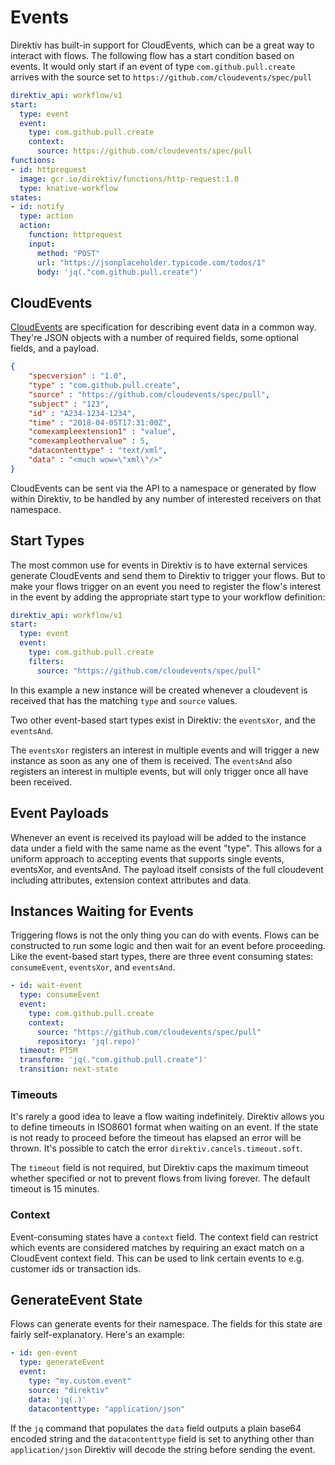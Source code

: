 
# Events

Direktiv has built-in support for CloudEvents, which can be a great way to interact with flows. The following flow has a start condition based on events. It would only start if an event of type `com.github.pull.create` arrives with the source set to `https://github.com/cloudevents/spec/pull`

```yaml title="Example Workflow"
direktiv_api: workflow/v1
start:
  type: event
  event:
    type: com.github.pull.create
    context:
      source: https://github.com/cloudevents/spec/pull
functions:
- id: httprequest
  image: gcr.io/direktiv/functions/http-request:1.0
  type: knative-workflow
states:
- id: notify
  type: action
  action:
    function: httprequest
    input:
      method: "POST"
      url: "https://jsonplaceholder.typicode.com/todos/1"
      body: 'jq(."com.github.pull.create")'
```

## CloudEvents

[CloudEvents](https://cloudevents.io/) are specification for describing event data in a common way. They're JSON objects with a number of required fields, some optional fields, and a payload.

```json title="Sample Cloudevent"
{
    "specversion" : "1.0",
    "type" : "com.github.pull.create",
    "source" : "https://github.com/cloudevents/spec/pull",
    "subject" : "123",
    "id" : "A234-1234-1234",
    "time" : "2018-04-05T17:31:00Z",
    "comexampleextension1" : "value",
    "comexampleothervalue" : 5,
    "datacontenttype" : "text/xml",
    "data" : "<much wow=\"xml\"/>"
}
```

CloudEvents can be sent via the API to a namespace or generated by flow within Direktiv, to be handled by any number of interested receivers on that namespace.

## Start Types

The most common use for events in Direktiv is to have external services generate CloudEvents and send them to Direktiv to trigger your flows. But to make your flows trigger on an event you need to register the flow's interest in the event by adding the appropriate start type to your workflow definition:

```yaml
direktiv_api: workflow/v1
start:
  type: event
  event:
    type: com.github.pull.create
    filters:
      source: "https://github.com/cloudevents/spec/pull"
```

In this example a new instance will be created whenever a cloudevent is received that has the matching `type` and `source` values.

Two other event-based start types exist in Direktiv: the `eventsXor`, and the `eventsAnd`.

The `eventsXor` registers an interest in multiple events and will trigger a new instance as soon as any one of them is received. The `eventsAnd` also registers an interest in multiple events, but will only trigger once all have been received.

## Event Payloads

Whenever an event is received its payload will be added to the instance data under a field with the same name as the event "type". This allows for a uniform approach to accepting events that supports single events, eventsXor, and eventsAnd. The payload itself consists of the full cloudevent including attributes, extension context attributes and data.

## Instances Waiting for Events

Triggering flows is not the only thing you can do with events. Flows can be constructed to run some logic and then wait for an event before proceeding. Like the event-based start types, there are three event consuming states: `consumeEvent`, `eventsXor`, and `eventsAnd`. 

```yaml title="Waiting Within A Flow"
- id: wait-event
  type: consumeEvent
  event:
    type: com.github.pull.create
    context:
      source: "https://github.com/cloudevents/spec/pull"
      repository: 'jq(.repo)'
  timeout: PT5M
  transform: 'jq(."com.github.pull.create")'
  transition: next-state
```

### Timeouts

It's rarely a good idea to leave a flow waiting indefinitely. Direktiv allows you to define timeouts in ISO8601 format when waiting on an event. If the state is not ready to proceed before the timeout has elapsed an error will be thrown. It's possible to catch the error `direktiv.cancels.timeout.soft`.

The `timeout` field is not required, but Direktiv caps the maximum timeout whether specified or not to prevent flows from living forever. The default timeout is 15 minutes.

### Context

Event-consuming states have a `context` field. The context field can restrict which events are considered matches by requiring an exact match on a CloudEvent context field. This can be used to link certain events to e.g. customer ids or transaction ids.

## GenerateEvent State

Flows can generate events for their namespace. The fields for this state are fairly self-explanatory. Here's an example:

```yaml
- id: gen-event
  type: generateEvent
  event:
    type: "my.custom.event"
    source: "direktiv"
    data: 'jq(.)'
    datacontenttype: "application/json"
```

If the `jq` command that populates the `data` field outputs a plain base64 encoded string and the `datacontenttype` field is set to anything other than `application/json` Direktiv will decode the string before sending the event.
